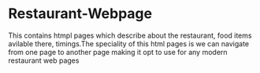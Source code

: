 # Restaurant-Webpage
This contains htmpl pages which describe about the restaurant, food items avilable there, timings.The speciality of this html pages is we can navigate from one page to another page making it opt to use for any modern restaurant web pages
